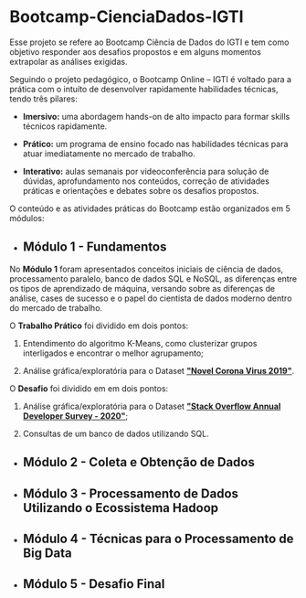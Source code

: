 # Bootcamp-CienciaDados-IGTI

Esse projeto se refere ao Bootcamp Ciência de Dados do IGTI e tem como objetivo responder aos desafios propostos e em alguns momentos extrapolar as análises exigidas. 

Seguindo o projeto pedagógico, o Bootcamp Online – IGTI é voltado para a prática com o intuíto de desenvolver rapidamente habilidades técnicas, tendo três pilares:

* **Imersivo:** uma abordagem hands-on de alto impacto para formar skills técnicos rapidamente.

* **Prático:** um programa de ensino focado nas habilidades técnicas para atuar imediatamente no mercado de trabalho.

* **Interativo:** aulas semanais por videoconferência para solução de dúvidas, aprofundamento nos conteúdos, correção de atividades práticas e orientações e debates sobre os desafios propostos.

O conteúdo e as atividades práticas do Bootcamp estão organizados em 5 módulos:

* ## **Módulo 1** - Fundamentos 

No **Módulo 1** foram apresentados conceitos iniciais de ciência de dados, processamento paralelo, banco de dados SQL e NoSQL, as diferenças entre os tipos de aprendizado de máquina, versando sobre as diferenças de análise, cases de sucesso e o papel do cientista de dados moderno dentro do mercado de trabalho.

O **Trabalho Prático** foi dividido em dois pontos: 

1. Entendimento do algoritmo K-Means, como clusterizar grupos interligados e encontrar o melhor agrupamento;

2. Análise gráfica/exploratória para o Dataset [**"Novel Corona Virus 2019"**](https://www.kaggle.com/sudalairajkumar/novel-corona-virus-2019-dataset?select=covid_19_data.csv).

O **Desafio** foi dividido em em dois pontos:

1. Análise gráfica/exploratória para o Dataset [**"Stack Overflow Annual Developer Survey - 2020"**](https://drive.google.com/file/d/1dfGerWeWkcyQ9GX9x20rdSGj7WtEpzBB/view?usp=sharing);

2. Consultas de um banco de dados utilizando SQL.

* ## **Módulo 2** - Coleta e Obtenção de Dados 

* ## **Módulo 3** - Processamento de Dados Utilizando o Ecossistema Hadoop

* ## **Módulo 4** - Técnicas para o Processamento de Big Data

* ## **Módulo 5** - Desafio Final


